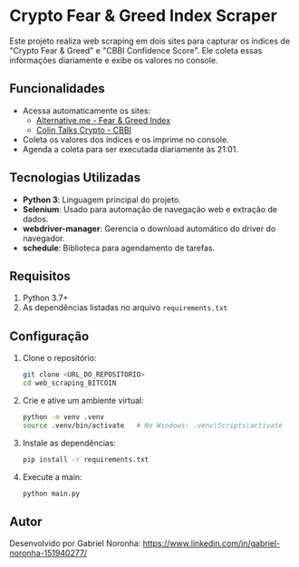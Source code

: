 # Crypto Fear & Greed Index Scraper

Este projeto realiza web scraping em dois sites para capturar os índices de "Crypto Fear & Greed" e "CBBI Confidence Score". Ele coleta essas informações diariamente e exibe os valores no console.

## Funcionalidades

- Acessa automaticamente os sites:
  - [Alternative.me - Fear & Greed Index](https://alternative.me/crypto/fear-and-greed-index/)
  - [Colin Talks Crypto - CBBI](https://colintalkscrypto.com/cbbi/)
- Coleta os valores dos índices e os imprime no console.
- Agenda a coleta para ser executada diariamente às 21:01.

## Tecnologias Utilizadas

- **Python 3**: Linguagem principal do projeto.
- **Selenium**: Usado para automação de navegação web e extração de dados.
- **webdriver-manager**: Gerencia o download automático do driver do navegador.
- **schedule**: Biblioteca para agendamento de tarefas.

## Requisitos

1. Python 3.7+
2. As dependências listadas no arquivo `requirements.txt`

## Configuração

1. Clone o repositório:
    ```bash
   git clone <URL_DO_REPOSITORIO>
   cd web_scraping_BITCOIN
   
2. Crie e ative um ambiente virtual:
    ```bash
   python -m venv .venv
   source .venv/bin/activate   # No Windows: .venv\Scripts\activate
   
3. Instale as dependências:
    ```bash
   pip install -r requirements.txt

4. Execute a main:
    ```bash
   python main.py
   
## Autor
Desenvolvido por Gabriel Noronha: https://www.linkedin.com/in/gabriel-noronha-151940277/